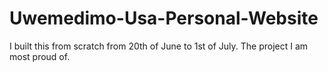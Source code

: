 # Uwemedimo-Usa-Personal-Website
I built this from scratch from 20th of June to 1st of July. The project I am most proud of.
